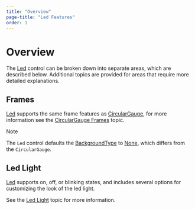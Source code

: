 ```yaml
---
title: "Overview"
page-title: "Led Features"
order: 1
---
```

# Overview

The [Led](xref:ActiproSoftware.Windows.Controls.Gauge.Led) control can be broken down into separate areas, which are described below.  Additional topics are provided for areas that require more detailed explanations.

## Frames

[Led](xref:ActiproSoftware.Windows.Controls.Gauge.Led) supports the same frame features as [CircularGauge](xref:ActiproSoftware.Windows.Controls.Gauge.CircularGauge), for more information see the [CircularGauge Frames](../circular-gauge-features/frames.md) topic.

> [!NOTE]
> The `Led` control defaults the [BackgroundType](xref:ActiproSoftware.Windows.Controls.Gauge.Primitives.CircularGaugeBase.BackgroundType) to [None](xref:ActiproSoftware.Windows.Controls.Gauge.CircularBackgroundType.None), which differs from the `CircularGauge`.

## Led Light

[Led](xref:ActiproSoftware.Windows.Controls.Gauge.Led) supports on, off, or blinking states, and includes several options for customizing the look of the led light.

See the [Led Light](led-light.md) topic for more information.
